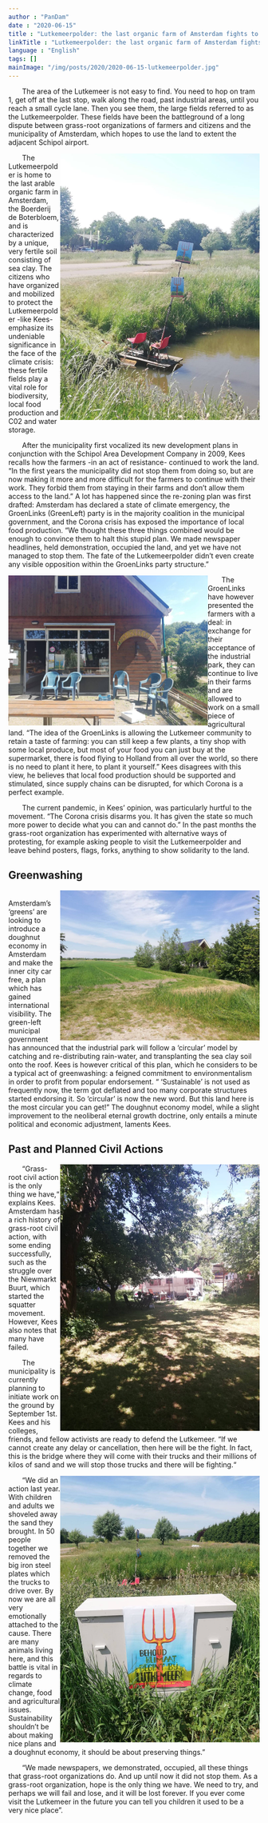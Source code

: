 ```yaml
---
author : "PanDam"
date : "2020-06-15"
title : "Lutkemeerpolder: the last organic farm of Amsterdam fights to survive"
linkTitle : "Lutkemeerpolder: the last organic farm of Amsterdam fights to survive"
language : "English"
tags: []
mainImage: "/img/posts/2020/2020-06-15-lutkemeerpolder.jpg"
---
```


&nbsp;&nbsp;&nbsp;&nbsp;&nbsp;&nbsp; The area of the Lutkemeer is not easy to find. You need to hop on tram 1, get off at the last stop, walk along the road, past industrial areas, until you reach a small cycle lane. Then you see them, the large fields referred to as the Lutkemeerpolder. These fields have been the battleground of a long dispute between grass-root organizations of farmers and citizens and the municipality of Amsterdam, which hopes to use the land to extent the adjacent Schipol airport.

<img alt="" align="right" src="/img/posts/2020/2020-06-15-lutkemeerpolder-1.jpg" width="400px">

&nbsp;&nbsp;&nbsp;&nbsp;&nbsp;&nbsp; The Lutkemeerpolder is home to the last arable organic farm in Amsterdam, the Boerderij de Boterbloem, and is characterized by a unique, very fertile soil consisting of sea clay. The citizens who have organized and mobilized to protect the Lutkemeerpolder -like Kees- emphasize its undeniable significance in the face of the climate crisis: these fertile fields play a vital role for biodiversity, local food production and C02 and water storage.

&nbsp;&nbsp;&nbsp;&nbsp;&nbsp;&nbsp; After the municipality first vocalized its new development plans in conjunction with the Schipol Area Development Company in 2009, Kees recalls how the farmers -in an act of resistance- continued to work the land. “In the first years the municipality did not stop them from doing so, but are now making it more and more difficult for the farmers to continue with their work. They forbid them from staying in their farms and don’t allow them access to the land.” A lot has happened since the re-zoning plan was first drafted: Amsterdam has declared a state of climate emergency, the GroenLinks (GreenLeft) party is in the majority coalition in the municipal government, and the Corona crisis has exposed the importance of local food production. “We thought these three things combined would be enough to convince them to halt this stupid plan. We made newspaper headlines, held demonstration, occupied the land, and yet we have not managed to stop them. The fate of the Lutkemeerpolder didn’t even create any visible opposition within the GroenLinks party structure.”

<img alt="" align="left" src="/img/posts/2020/2020-06-15-lutkemeerpolder-2.jpg" width="400px">

&nbsp;&nbsp;&nbsp;&nbsp;&nbsp;&nbsp; The GroenLinks have however presented the farmers with a deal: in exchange for their acceptance of the industrial park, they can continue to live in their farms and are allowed to work on a small piece of agricultural land. “The idea of the GroenLinks is allowing the Lutkemeer community to retain a taste of farming: you can still keep a few plants, a tiny shop with some local produce, but most of your food you can just buy at the supermarket, there is food flying to Holland from all over the world, so there is no need to plant it here, to plant it yourself.” Kees disagrees with this view, he believes that local food production should be supported and stimulated, since supply chains can be disrupted, for which Corona is a perfect example.

&nbsp;&nbsp;&nbsp;&nbsp;&nbsp;&nbsp; The current pandemic, in Kees’ opinion, was particularly hurtful to the movement. “The Corona crisis disarms you. It has given the state so much more power to decide what you can and cannot do.” In the past months the grass-root organization has experimented with alternative ways of protesting, for example asking people to visit the Lutkemeerpolder and leave behind posters, flags, forks, anything to show solidarity to the land.

## Greenwashing

<img alt="" align="right" src="/img/posts/2020/2020-06-15-lutkemeerpolder-3.jpg" width="400px">

&nbsp;&nbsp;&nbsp;&nbsp;&nbsp;&nbsp; Amsterdam’s ‘greens’ are looking to introduce a doughnut economy in Amsterdam and make the inner city car free, a plan which has gained international visibility. The green-left municipal government has announced that the industrial park will follow a ‘circular’ model by catching and re-distributing rain-water, and transplanting the sea clay soil onto the roof. Kees is however critical of this plan, which he considers to be a typical act of greenwashing: a feigned commitment to environmentalism in order to profit from popular endorsement. “ ‘Sustainable’ is not used as frequently now, the term got deflated and too many corporate structures started endorsing it. So ‘circular’ is now the new word. But this land here is the most circular you can get!” The doughnut economy model, while a slight improvement to the neoliberal eternal growth doctrine, only entails a minute political and economic adjustment, laments Kees.

## Past and Planned Civil Actions

<img alt="" align="right" src="/img/posts/2020/2020-06-15-lutkemeerpolder-5.jpg" width="400px">

&nbsp;&nbsp;&nbsp;&nbsp;&nbsp;&nbsp; “Grass-root civil action is the only thing we have,“ explains Kees. Amsterdam has a rich history of grass-root civil action, with some ending successfully, such as the struggle over the Niewmarkt Buurt, which started the squatter movement. However, Kees also notes that many have failed.

&nbsp;&nbsp;&nbsp;&nbsp;&nbsp;&nbsp; The municipality is currently planning to initiate work on the ground by September 1st. Kees and his colleges, friends, and fellow activists are ready to defend the Lutkemeer. “If we cannot create any delay or cancellation, then here will be the fight. In fact, this is the bridge where they will come with their trucks and their millions of kilos of sand and we will stop those trucks and there will be fighting.“

<img alt="" align="right" src="/img/posts/2020/2020-06-15-lutkemeerpolder-6.jpg" width="400px">

&nbsp;&nbsp;&nbsp;&nbsp;&nbsp;&nbsp; “We did an action last year. With children and adults we shoveled away the sand they brought. In 50 people together we removed the big iron steel plates which the trucks to drive over. By now we are all very emotionally attached to the cause. There are many animals living here, and this battle is vital in regards to climate change, food and agricultural issues. Sustainability shouldn’t be about making nice plans and a doughnut economy, it should be about preserving things.”

&nbsp;&nbsp;&nbsp;&nbsp;&nbsp;&nbsp; “We made newspapers, we demonstrated, occupied, all these things that grass-root organizations do. And up until now it did not stop them. As a grass-root organization, hope is the only thing we have. We need to try, and perhaps we will fail and lose, and it will be lost forever. If you ever come visit the Lutkemeer in the future you can tell you children it used to be a very nice place”.